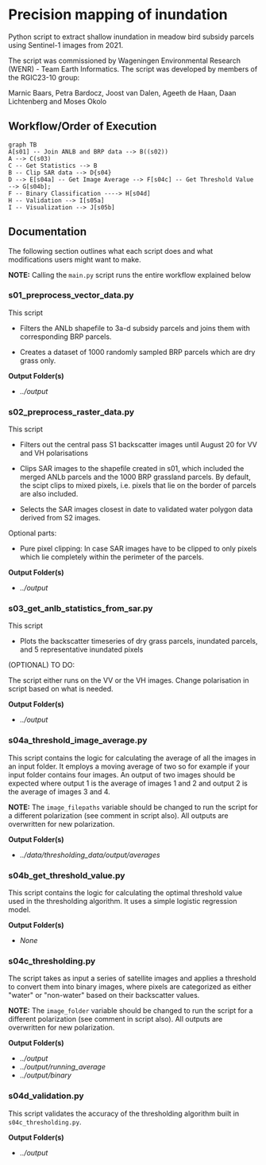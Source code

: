 # Precision mapping of inundation

Python script to extract shallow inundation in meadow bird subsidy parcels using Sentinel-1 images from 2021.

The script was commissioned by Wageningen Environmental Research (WENR) - Team Earth Informatics. The script was developed by members of the RGIC23-10 group:

Marnic Baars, Petra Bardocz, Joost van Dalen, Ageeth de Haan, Daan Lichtenberg and Moses Okolo

## Workflow/Order of Execution

```mermaid
graph TB
A[s01] -- Join ANLB and BRP data --> B((s02))
A --> C(s03)
C -- Get Statistics --> B
B -- Clip SAR data --> D{s04}
D --> E[s04a] -- Get Image Average --> F[s04c] -- Get Threshold Value --> G[s04b];
F -- Binary Classification ----> H[s04d]
H -- Validation --> I[s05a]
I -- Visualization --> J[s05b]
```

## Documentation

The following section outlines what each script does and what modifications users might want to make.

**NOTE:** Calling the `main.py` script runs the entire workflow explained below

### s01_preprocess_vector_data.py

This script

- Filters the ANLb shapefile to 3a-d subsidy parcels and joins them with corresponding BRP parcels.

- Creates a dataset of 1000 randomly sampled BRP parcels which are dry grass only.

**Output Folder(s)**

- _../output_

### s02_preprocess_raster_data.py

This script

- Filters out the central pass S1 backscatter images until August 20 for VV and VH polarisations

- Clips SAR images to the shapefile created in s01, which included the merged ANLb parcels and the 1000 BRP grassland parcels. By default, the scipt clips to mixed pixels, i.e. pixels that lie on the border of parcels are also included.

- Selects the SAR images closest in date to validated water polygon data derived from S2 images.

Optional parts:

- Pure pixel clipping: In case SAR images have to be clipped to only pixels which lie completely within the perimeter of the parcels.

**Output Folder(s)**

- _../output_

### s03_get_anlb_statistics_from_sar.py

This script

- Plots the backscatter timeseries of dry grass parcels, inundated parcels, and 5 representative inundated pixels

(OPTIONAL) TO DO:

The script either runs on the VV or the VH images. Change polarisation in script based on what is needed.

**Output Folder(s)**

- _../output_

### s04a_threshold_image_average.py

This script contains the logic for calculating the average of all the images in an input folder. It employs a moving average of two so for example if your input folder contains four images. An output of two images should be expected where output 1 is the average of images 1 and 2 and output 2 is the average of images 3 and 4.

**NOTE:** The `image_filepaths` variable should be changed to run the script for a different polarization (see comment in script also). All outputs are overwritten for new polarization.

**Output Folder(s)**

- _../data/thresholding_data/output/averages_

### s04b_get_threshold_value.py

This script contains the logic for calculating the optimal threshold value used in the thresholding algorithm. It uses a simple logistic regression model.

**Output Folder(s)**

- _None_

### s04c_thresholding.py

The script takes as input a series of satellite images and applies a threshold to convert them into binary images, where pixels are categorized as either "water" or "non-water" based on their backscatter values.

**NOTE:** The `image_folder` variable should be changed to run the script for a different polarization (see comment in script also). All outputs are overwritten for new polarization.

**Output Folder(s)**

- _../output_
- _../output/running_average_
- _../output/binary_

### s04d_validation.py

This script validates the accuracy of the thresholding algorithm built in `s04c_thresholding.py`.

**Output Folder(s)**

- _../output_
